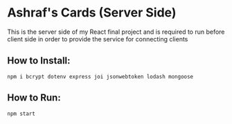 # Ashraf's Cards (Server Side)  

This is the server side of my React final project
and is required to run before client side in order to provide the service for connecting clients

## How to Install:

```
npm i bcrypt dotenv express joi jsonwebtoken lodash mongoose
```

## How to Run:

```
npm start
```
